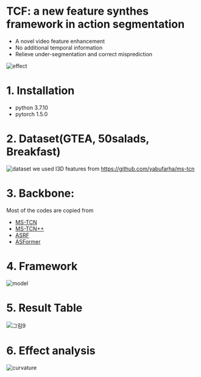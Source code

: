 # TCF: a new feature synthes framework in action segmentation
- A novel video feature enhancement
- No additional temporal information
- Relieve under-segmentation and correct misprediction

![effect](https://user-images.githubusercontent.com/74584105/160569533-1fd845f0-ff69-46fb-a73d-c47e961d82b7.png)

# 1. Installation
- python 3.7.10  
- pytorch 1.5.0

# 2. Dataset(GTEA, 50salads, Breakfast)
![dataset](https://user-images.githubusercontent.com/74584105/160568902-23d72990-319b-4d9d-bde0-db35842f7f0b.png)
we used I3D features from https://github.com/yabufarha/ms-tcn

# 3. Backbone:
Most of the codes are copied from 
- [MS-TCN](https://github.com/yabufarha/ms-tcn)
- [MS-TCN++](https://github.com/sj-li/MS-TCN2)
- [ASRF](https://github.com/yiskw713/asrf)
- [ASFormer](https://github.com/ChinaYi/ASFormer)

# 4. Framework
![model](https://user-images.githubusercontent.com/74584105/160568800-aeb4cfd4-9d9c-43b4-83c1-65cedc25d264.jpg)


# 5. Result Table
![그림9](https://user-images.githubusercontent.com/74584105/160568464-703a878c-1864-4d23-8083-161a2337b523.png)

# 6. Effect analysis
![curvature](https://user-images.githubusercontent.com/74584105/160565726-80c4d61b-b79a-42fa-ba46-a1e03b18b5a9.png)
